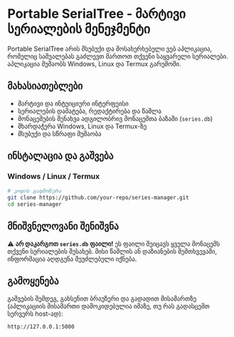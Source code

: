 
# Portable SerialTree - მარტივი სერიალების მენეჯმენტი

Portable SerialTree არის მსუბუქი და მოსახერხებელი ვებ აპლიკაცია, რომელიც საშუალებას გაძლევთ მართოთ თქვენი საყვარელი სერიალები. აპლიკაცია მუშაობს Windows, Linux და Termux გარემოში.

## მახასიათებლები

-   მარტივი და ინტუიციური ინტერფეისი
-   სერიალების დამატება, რედაქტირება და წაშლა
-   მონაცემების შენახვა ადგილობრივ მონაცემთა ბაზაში (`series.db`)
-   მხარდაჭერა Windows, Linux და Termux-ზე
-   მსუბუქი და სწრაფი მუშაობა

## ინსტალაცია და გაშვება

### Windows / Linux / Termux

```bash
# კოდის გადმოწერა
git clone https://github.com/your-repo/series-manager.git
cd series-manager

```

## **მნიშვნელოვანი შენიშვნა**

⚠️ **არ დაკარგოთ ****************************************************************************************`series.db`**************************************************************************************** ფაილი!** ეს ფაილი შეიცავს ყველა მონაცემს თქვენი სერიალების შესახებ. მისი წაშლის ან დაზიანების შემთხვევაში, ინფორმაცია აღდგენა შეუძლებელი იქნება.

## გამოყენება

გაშვების შემდეგ, გახსენით ბრაუზერი და გადადით მისამართზე (აპლიკაციის მისამართი დამოკიდებულია იმაზე, თუ რას გადასცემთ სერვერს host-ად):

```
http://127.0.0.1:5000

```


